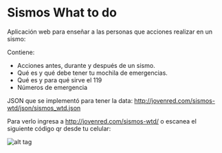 # Sismos What to do

Aplicación web para enseñar a las personas que acciones realizar en un sismo:

Contiene:
- Acciones antes, durante y después de un sismo.
- Qué es y qué debe tener tu mochila de emergencias.
- Qué es y para qué sirve el 119
- Números de emergencia

JSON que se implementó para tener la data: http://jovenred.com/sismos-wtd/json/sismos_wtd.json

Para verlo ingresa a http://jovenred.com/sismos-wtd/ o escanea el siguiente código qr desde tu celular:

![alt tag](http://jovenred.com/sismos-wtd/qr-code.png)